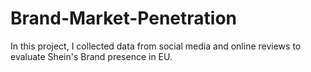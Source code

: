 # Brand-Market-Penetration
In this project, I collected data from social media and online reviews to evaluate Shein's Brand presence in EU.
